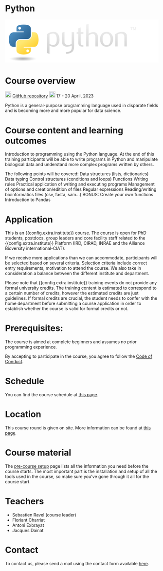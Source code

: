 # Python

![](pages/img/python_logo.png)

# Course overview

<img src="https://www.svgrepo.com/show/305241/github.svg"
    width="20" height="20"/>
    [GitHub repository]( {{repo}})
<img src="https://www.svgrepo.com/show/20800/event-date-and-time-symbol.svg"
    width="20" height="20"/>
    17 - 20 April, 2023

Python is a general-purpose programming language used in disparate fields and is becoming more and more popular for data science.

# Course content and learning outcomes

Introduction to programming using the Python language. At the end of this training participants will be able to write programs in Python and manipulate biological data and understand more complex programs written by others.


The following points will be covered:
Data structures (lists, dictionaries)
Data typing
Control structures (conditions and loops)
Functions
Writing rules
Practical application of writing and executing programs
Management of options and creation/edition of files
Regular expressions
Reading/writing bioinformatics files (csv, fasta, sam...)
BONUS:
Create your own functions
Introduction to Pandas

# Application

This is an {{config.extra.institute}} course. The course is open for PhD students, postdocs,
group leaders and core facility staff related to the {{config.extra.institute}} Platform (IRD,
CIRAD, INRAE and the Alliance Bioversity international-CIAT).

If we receive more applications than we can accommodate, participants will be selected based on several
criteria. Selection criteria include correct entry requirements, motivation to
attend the course. We also take in consideration a balance between the different
institute and department.

Please note that {{config.extra.institute}} training events do not provide any formal university
credits. The training content is estimated to correspond to a certain number of
credits, however the estimated credits are just guidelines. If formal credits
are crucial, the student needs to confer with the home department before
submitting a course application in order to establish whether the course is
valid for formal credits or not.

# Prerequisites:

The course is aimed at complete beginners and assumes no prior programming experience.

By accepting to participate in the course, you agree to follow the [Code of Conduct](course-information/code-of-conduct.md).

# Schedule

You can find the course schedule at [this page](course-information/schedule.md).

# Location

This course round is given on site. More information can be found at [this page](course-information/location.md).

# Course material

The [pre-course setup](course-information/pre-course-setup.md)
page lists all the information you need before the course starts. The most
important part is the installation and setup of all the tools used in the
course, so make sure you've gone through it all for the course start.

# Teachers

* Sebastien Ravel (course leader)
* Floriant Charriat
* Antoni Exbrayat
* Jacques Dainat 

# Contact

To contact us, please send a mail using the contact form available [here]({{contact}}).
